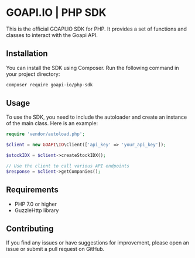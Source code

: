 # GOAPI.IO | PHP SDK

This is the official GOAPI.IO SDK for PHP. It provides a set of functions and classes to interact with the Goapi API.

## Installation

You can install the SDK using Composer. Run the following command in your project directory:

```bash
composer require goapi-io/php-sdk
```

## Usage

To use the SDK, you need to include the autoloader and create an instance of the main class. Here is an example:

```php
require 'vendor/autoload.php';

$client = new GOAPI\IO\Client(['api_key' => 'your_api_key']);

$stockIDX = $client->createStockIDX();

// Use the client to call various API endpoints
$response = $client->getCompanies();
```

## Requirements

- PHP 7.0 or higher
- GuzzleHttp library

## Contributing

If you find any issues or have suggestions for improvement, please open an issue or submit a pull request on GitHub.

